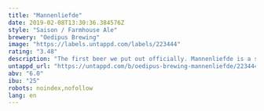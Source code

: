 ```yaml
---
title: "Mannenliefde"
date: 2019-02-08T13:30:36.384576Z
style: "Saison / Farmhouse Ale"
brewery: "Oedipus Brewing"
image: "https://labels.untappd.com/labels/223444"
rating: "3.48"
description: "The first beer we put out officially. Mannenliefde is a saison flavoured with lemongrass, Szechuan pepper and Sorachi Ace hops."
untappd_url: "https://untappd.com/b/oedipus-brewing-mannenliefde/223444"
abv: "6.0"
ibu: "25"
robots: noindex,nofollow
lang: en
---
```

